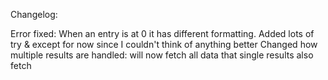 Changelog:

Error fixed: When an entry is at 0 it has different formatting. Added lots of try & except for now since I couldn't think of anything better
Changed how multiple results are handled: will now fetch all data that single results also fetch
